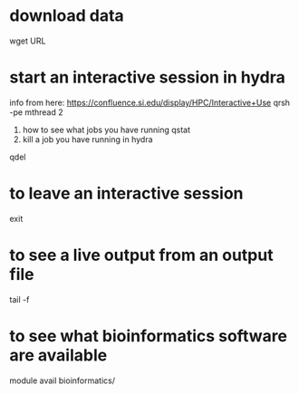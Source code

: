 # download data 
wget URL

# start an interactive session in hydra
info from here: https://confluence.si.edu/display/HPC/Interactive+Use
qrsh -pe mthread 2 

1. how to see what jobs you have running
qstat
2. kill a job you have running in hydra

qdel <job-ID>

# to leave an interactive session
exit

# to see a live output from an output file

tail -f <output file>

# to see what bioinformatics software are available
module avail bioinformatics/